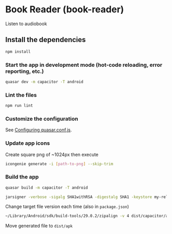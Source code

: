 # Book Reader (book-reader)

Listen to audiobook

## Install the dependencies

```bash
npm install
```

### Start the app in development mode (hot-code reloading, error reporting, etc.)

```bash
quasar dev -m capacitor -T android
```

### Lint the files

```bash
npm run lint
```

### Customize the configuration

See [Configuring quasar.conf.js](https://quasar.dev/quasar-cli/quasar-conf-js).

### Update app icons

Create square png of ~1024px then execute

```bash
icongenie generate -i [path-to-png] --skip-trim
```

### Build the app

```bash
quasar build -m capacitor -T android
```

```bash
jarsigner -verbose -sigalg SHA1withRSA -digestalg SHA1 -keystore my-release-key.keystore dist/capacitor/android/apk/release/app-release-unsigned.apk alias_name
```

Change target file version each time (also in `package.json`)

```bash
~/Library/Android/sdk/build-tools/29.0.2/zipalign -v 4 dist/capacitor/android/apk/release/app-release-unsigned.apk bookReader_0.2.1.apk
```

Move generated file to `dist/apk`